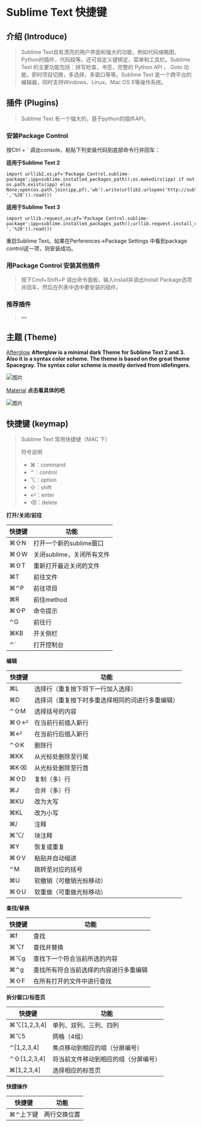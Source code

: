 # Sublime Text 快捷键

## 介绍 (Introduce)
> Sublime Text具有漂亮的用户界面和强大的功能，例如代码缩略图，Python的插件，代码段等。还可自定义键绑定，菜单和工具栏。Sublime Text 的主要功能包括：拼写检查，书签，完整的 Python API ， Goto 功能，即时项目切换，多选择，多窗口等等。Sublime Text 是一个跨平台的编辑器，同时支持Windows、Linux、Mac OS X等操作系统。

## 插件 (Plugins)
> Sublime Text 有一个强大的，基于python的插件API。

### 安装Package Control

按Ctrl + ` 调出console，粘贴下列安装代码到底部命令行并回车：

**适用于Sublime Text 2**

	import urllib2,os;pf='Package Control.sublime-package';ipp=sublime.installed_packages_path();os.makedirs(ipp) if not os.path.exists(ipp) else None;open(os.path.join(ipp,pf),'wb').write(urllib2.urlopen('http://sublime.wbond.net/'+pf.replace(' ','%20')).read())
	
**适用于Sublime Text 3**

	import urllib.request,os;pf='Package Control.sublime-package';ipp=sublime.installed_packages_path();urllib.request.install_opener(urllib.request.build_opener(urllib.request.ProxyHandler()));open(os.path.join(ipp,pf),'wb').write(urllib.request.urlopen('http://sublime.wbond.net/'+pf.replace(' ','%20')).read())

重启Sublime Text。如果在Perferences->Package Settings 中看到package control这一项，则安装成功。

### 用Package Control 安装其他插件
> 按下Cmd+Shift+P 调出命令面板，输入install并调出Install Package选项并回车，然后在列表中选中要安装的插件。

### 推荐插件
> `==`

## 主题 (Theme)
[Afterglow](https://github.com/YabataDesign/afterglow-theme)  **Afterglow is a minimal dark Theme for Sublime Text 2 and 3. Also it is a syntax color scheme. The theme is based on the great theme Spacegray. The syntax color scheme is mostly derived from idlefingers.**

![图片](https://github.com/liveNo/Sublime-Tutorial/raw/master/Screenshots/D4CD1C6C-F456-4EB3-BD17-7EFA58D5AA54.png)

[Material](https://github.com/equinusocio/material-theme) **点击看具体的吧**

![图片](https://github.com/liveNo/Sublime-Tutorial/raw/master/Screenshots/material-theme.png)

## 快捷键 (keymap)
> Sublime Text 常用快捷键（MAC 下） 
> 
> 符号说明 
> 
> - ⌘：command  
> - ⌃：control 
> - ⌥：option
> - ⇧：shift
> - ↩：enter
> - ⌫：delete

**打开/关闭/前往**

快捷键 		  	| 功能
------------ 	| ---------------------
⌘⇧N   			| 打开一个新的sublime窗口
⌘⇧W   			| 关闭sublime，关闭所有文件
⌘⇧T   			| 重新打开最近关闭的文件
⌘T				| 前往文件
⌘⌃P				| 前往项目
⌘R				| 前往method
⌘⇧P				| 命令提示
⌃G				| 前往行
⌘KB				| 开关侧栏
⌃`				| 打开控制台

**编辑**

快捷键 		  	| 功能
------------ 	| ---------------------
⌘L				| 选择行（重复按下将下一行加入选择）
⌘D				| 选择词（重复按下时多重选择相同的词进行多重编辑）
⌃⇧M				| 选择括号的内容
⌘⇧↩				| 在当前行前插入新行
⌘↩				| 在当前行后插入新行
⌃⇧K				| 删除行
⌘KK				| 从光标处删除至行尾
⌘K⌫				| 从光标处删除至行首
⌘⇧D				| 复制（多）行
⌘J				| 合并（多）行
⌘KU				| 改为大写
⌘KL				| 改为小写
⌘/				| 注释
⌘⌥/				| 块注释
⌘Y				| 恢复或重复
⌘⇧V				| 粘贴并自动缩进
⌃M				| 跳转至对应的括号
⌘U				| 软撤销（可撤销光标移动）
⌘⇧U				| 软重做（可重做光标移动）

**查找/替换**

快捷键 		  	| 功能
------------ 	| ---------------------
⌘f 	 		 	| 查找
⌘⌥f	 			| 查找并替换
⌘⌥g				| 查找下一个符合当前所选的内容
⌘⌃g				| 查找所有符合当前选择的内容进行多重编辑
⌘⇧F				| 在所有打开的文件中进行查找

**拆分窗口/标签页**

快捷键			| 功能
---------- 	| -----------
⌘⌥[1,2,3,4]	| 单列、双列、三列、四列
⌘⌥5				| 网格（4组）
⌃[1,2,3,4]	| 焦点移动到相应的组（分屏编号）
⌃⇧[1,2,3,4]	| 将当前文件移动到相应的组（分屏编号）
⌘[1,2,3,4]	| 选择相应的标签页

**快捷操作**

快捷键 		  	| 功能
------------ 	| ---------------------
⌘⌃上下键		| 两行交换位置
















